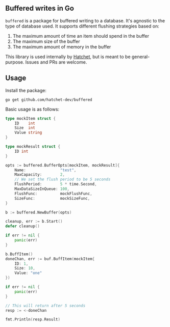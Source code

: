 ## Buffered writes in Go

`buffered` is a package for buffered writing to a database. It's agnostic to the type of database used. It supports different flushing strategies based on:

1. The maximum amount of time an item should spend in the buffer
2. The maximum size of the buffer
3. The maximum amount of memory in the buffer

This library is used internally by [Hatchet](https://github.com/hatchet-dev/hatchet), but is meant to be general-purpose. Issues and PRs are welcome.

## Usage

Install the package:

```
go get github.com/hatchet-dev/buffered
```

Basic usage is as follows:

```go
type mockItem struct {
	ID    int
	Size  int
	Value string
}

type mockResult struct {
	ID int
}

opts := buffered.BufferOpts[mockItem, mockResult]{
    Name:               "test",
    MaxCapacity:        2,
    // We set the flush period to be 5 seconds
    FlushPeriod:        5 * time.Second,
    MaxDataSizeInQueue: 100,
    FlushFunc:          mockFlushFunc,
    SizeFunc:           mockSizeFunc,
}

b := buffered.NewBuffer(opts)

cleanup, err := b.Start()
defer cleanup()

if err != nil {
    panic(err)
}

b.BuffItem()
doneChan, err := buf.BuffItem(mockItem{
    ID: 1,
    Size: 10,
    Value: "one"
})

if err != nil {
    panic(err)
}

// This will return after 5 seconds
resp := <-doneChan

fmt.Println(resp.Result)
```
